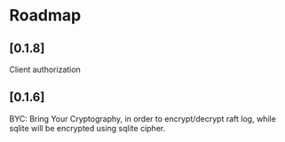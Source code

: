 # Roadmap

## [0.1.8]
Client authorization

## [0.1.6]
BYC: Bring Your Cryptography, in order to encrypt/decrypt raft log,
while sqlite will be encrypted using sqlite cipher.
